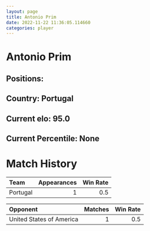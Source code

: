 ```yaml
---  
layout: page  
title: Antonio Prim  
date: 2022-11-22 11:36:05.114660  
categories: player  
---
```

# Antonio Prim

## Positions: 

## Country: Portugal

## Current elo: 95.0

## Current Percentile: None

# Match History


| Team     |   Appearances |   Win Rate |
|:---------|--------------:|-----------:|
| Portugal |             1 |        0.5 |

| Opponent                 |   Matches |   Win Rate |
|:-------------------------|----------:|-----------:|
| United States of America |         1 |        0.5 |